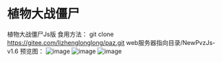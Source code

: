 # 植物大战僵尸
植物大战僵尸Js版
食用方法：
git clone https://gitee.com/lizhenglonglong/paz.git
web服务器指向目录/NewPvzJs-v1.6
预览图：
![image](/预览图/主页.png)
![image](/预览图/冒险模式.png)
![image](/预览图/精彩镜头.png)


